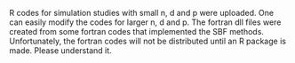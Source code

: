 R codes for simulation studies with small n, d and p were uploaded. One can easily modify the codes for larger n, d and p. The fortran dll files were created from some fortran codes that implemented the SBF methods. Unfortunately, the fortran codes will not be distributed until an R package is made. Please understand it.
